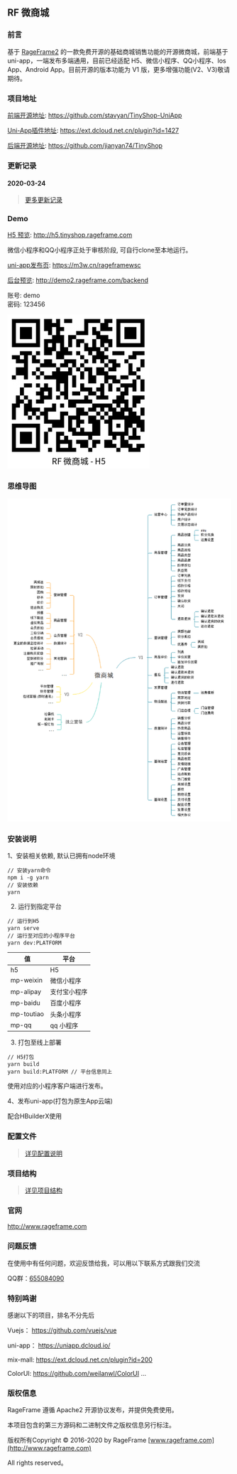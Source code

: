 ## RF 微商城

### 前言

基于 [RageFrame2](https://github.com/jianyan74/rageframe2) 的一款免费开源的基础商城销售功能的开源微商城，前端基于 uni-app，一端发布多端通用，目前已经适配 H5、微信小程序、QQ小程序、Ios App、Android App。目前开源的版本功能为 V1 版，更多增强功能(V2、V3)敬请期待。

### 项目地址

[前端开源地址](https://github.com/stavyan/TinyShop-UniApp): https://github.com/stavyan/TinyShop-UniApp

[Uni-App插件地址](https://ext.dcloud.net.cn/plugin?id=1427): https://ext.dcloud.net.cn/plugin?id=1427

[后端开源地址](https://github.com/jianyan74/TinyShop): https://github.com/jianyan74/TinyShop

### 更新记录

#### 2020-03-24

> [更多更新记录](docs/UPDATE.md)

### Demo

[H5 预览](http://h5.tinyshop.rageframe.com): http://h5.tinyshop.rageframe.com  

微信小程序和QQ小程序正处于审核阶段, 可自行clone至本地运行。

[uni-app发布页](https://m3w.cn/rageframewsc): https://m3w.cn/rageframewsc

[后台预览](http://demo2.rageframe.com/backend): http://demo2.rageframe.com/backend

账号: demo   
密码: 123456 

![image](docs/images/h5-qrcode.png) 

### 思维导图

![image](docs/images/tinyshop.png)

### 安装说明

1、安装相关依赖, 默认已拥有node环境

```
// 安装yarn命令
npm i -g yarn
// 安装依赖
yarn 
```

2. 运行到指定平台

```
// 运行到H5
yarn serve
// 运行至对应的小程序平台 
yarn dev:PLATFORM
```

值 | 平台
---|---
h5 | H5
mp-weixin | 微信小程序
mp-alipay | 支付宝小程序
mp-baidu | 百度小程序
mp-toutiao | 头条小程序
mp-qq | qq 小程序


3. 打包至线上部署
```
// H5打包
yarn build
yarn build:PLATFORM // 平台信息同上
```
使用对应的小程序客户端进行发布。

4、发布uni-app(打包为原生App云端)

配合HBuilderX使用

### 配置文件

> [详见配置说明](docs/CONFIG.md)

### 项目结构

> [详见项目结构](docs/CONSTRUCTION.md)

### 官网

http://www.rageframe.com

### 问题反馈

在使用中有任何问题，欢迎反馈给我，可以用以下联系方式跟我们交流

QQ群：[655084090](https://jq.qq.com/?_wv=1027&k=4BeVA2r)

### 特别鸣谢

感谢以下的项目，排名不分先后

Vuejs： https://github.com/vuejs/vue

uni-app： https://uniapp.dcloud.io/

mix-mall: https://ext.dcloud.net.cn/plugin?id=200

ColorUI: https://github.com/weilanwl/ColorUI
...

### 版权信息

RageFrame 遵循 Apache2 开源协议发布，并提供免费使用。

本项目包含的第三方源码和二进制文件之版权信息另行标注。

版权所有Copyright © 2016-2020 by RageFrame [www.rageframe.com](http://www.rageframe.com)

All rights reserved。
